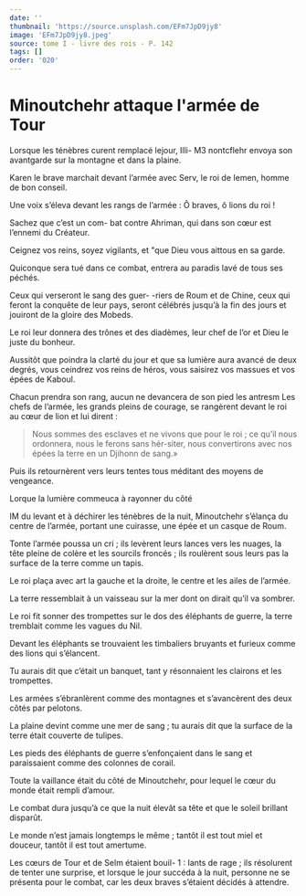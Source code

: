 ```yaml
---
date: ''
thumbnail: 'https://source.unsplash.com/EFm7JpD9jy8'
image: 'EFm7JpD9jy8.jpeg'
source: tome I - livre des rois - P. 142
tags: []
order: '020'
---
```


# Minoutchehr attaque l'armée de Tour

Lorsque les ténèbres curent remplacé lejour, Illi- M3 nontcflehr envoya son avantgarde sur la montagne et dans la plaine.

Karen le brave marchait devant l’armée avec Serv, le roi de Iemen, homme de bon conseil.

Une voix s’éleva devant les rangs de l’armée : Ô braves, ô lions du roi !

Sachez que c’est un com- bat contre Ahriman, qui dans son cœur est l’ennemi du Créateur.

Ceignez vos reins, soyez vigilants, et
"que Dieu vous aittous en sa garde.

Quiconque sera tué dans ce combat, entrera au paradis lavé de tous ses péchés.

Ceux qui verseront le sang des guer-
-riers de Roum et de Chine, ceux qui feront la conquête de leur pays, seront célébrés jusqu’à la fin des jours et jouiront de la gloire des Mobeds.

Le roi leur donnera des trônes et des diadèmes, leur chef de l’or et Dieu le juste du bonheur.

Aussitôt que poindra la clarté du jour et que sa lumière aura avancé de deux degrés, vous ceindrez vos reins de héros, vous saisirez vos massues et vos épées de Kaboul.

Chacun prendra son rang, aucun ne devancera de son pied les antresm Les chefs de l’armée, les grands pleins de courage, se rangèrent devant le roi au cœur de lion et lui dirent :

> Nous sommes des esclaves et ne vivons que pour le roi ; ce qu’il nous ordonnera, nous le ferons sans hér-siter, nous convertirons avec nos épées la terre en un Djihonn de sang.»

Puis ils retournèrent vers leurs tentes tous méditant des moyens de vengeance.

Lorque la lumière commeuca à rayonner du côté

IM du levant et à déchirer les ténèbres de la nuit, Minoutchehr s’élança du centre de l’armée, portant une cuirasse, une épée et un casque de Roum.

Tonte l’armée poussa un cri ; ils levèrent leurs lances vers les nuages, la tête pleine de colère et les sourcils froncés ; ils roulèrent sous leurs pas la surface de la terre comme un tapis.

Le roi plaça avec art la gauche et la droite, le centre et les ailes de l’armée.

La terre ressemblait à un vaisseau sur la mer dont on dirait qu’il va sombrer.

Le roi fit sonner des trompettes sur le dos des éléphants de guerre, la terre tremblait comme les vagues du Nil.

Devant les éléphants se trouvaient les timbaliers bruyants et furieux comme des lions qui s’élancent.

Tu aurais dit que c’était un banquet, tant y résonnaient les clairons et les trompettes.

Les armées s’ébranlèrent comme des montagnes et s’avancèrent des deux côtés par pelotons.

La plaine devint comme une mer de sang ; tu aurais dit que la surface de la terre était couverte de tulipes.

Les pieds des éléphants de guerre s’enfonçaient dans le sang et paraissaient comme des colonnes de corail.

Toute la vaillance était du côté de Minoutchehr, pour lequel le cœur du monde était rempli d’amour.

Le combat dura jusqu’à ce que la nuit élevât sa tête et que le soleil brillant disparût.

Le monde n’est jamais longtemps le même ; tantôt il est tout miel et douceur, tantôt il est tout amertume.

Les cœurs de Tour et de Selm étaient bouil- 1 : Iants de rage ; ils résolurent de tenter une surprise, et lorsque le jour succéda à la nuit, personne ne se présenta pour le combat, car les deux braves s’étaient décidés à attendre.
